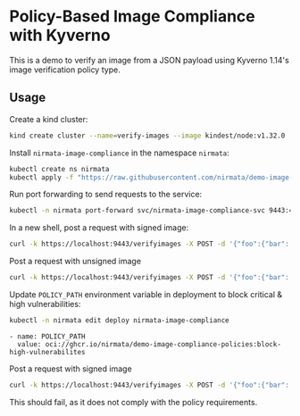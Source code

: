# Policy-Based Image Compliance with Kyverno

This is a demo to verify an image from a JSON payload using Kyverno 1.14's image verification policy type.

## Usage

Create a kind cluster:

```sh
kind create cluster --name=verify-images --image kindest/node:v1.32.0
```

Install `nirmata-image-compliance` in the namespace `nirmata`:

```sh
kubectl create ns nirmata
kubectl apply -f "https://raw.githubusercontent.com/nirmata/demo-image-compliance/refs/heads/main/config/install.yaml?token=GHSAT0AAAAAACV4PQQTQH22LE2NHDT2O27SZ6XXDDA"
```

Run port forwarding to send requests to the service:

```sh
kubectl -n nirmata port-forward svc/nirmata-image-compliance-svc 9443:443
```

In a new shell, post a request with signed image:

```sh
curl -k https://localhost:9443/verifyimages -X POST -d '{"foo":{"bar": "ghcr.io/kyverno/test-verify-image:signed"}}'
```

Post a request with unsigned image

```sh
curl -k https://localhost:9443/verifyimages -X POST -d '{"foo":{"bar": "ghcr.io/kyverno/test-verify-image:unsigned"}}'
```

Update `POLICY_PATH` environment variable in deployment to block critical & high vulnerabilities: 

```sh
kubectl -n nirmata edit deploy nirmata-image-compliance
```

```
- name: POLICY_PATH
  value: oci://ghcr.io/nirmata/demo-image-compliance-policies:block-high-vulnerabilites
```

Post a request with signed image

```sh
curl -k https://localhost:9443/verifyimages -X POST -d '{"foo":{"bar": "ghcr.io/kyverno/test-verify-image:signed"}}'
```

This should fail, as it does not comply with the policy requirements.